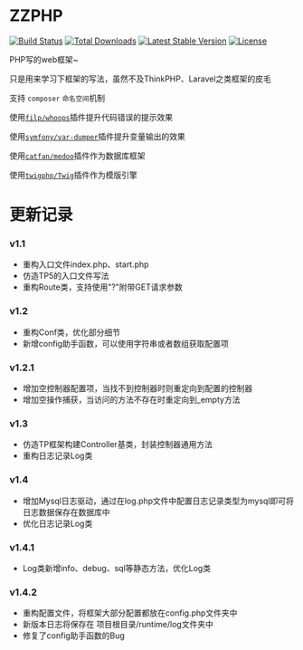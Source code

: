 # ZZPHP

[![Build Status](https://travis-ci.org/top-think/framework.svg?branch=master)](https://travis-ci.org/top-think/framework)
[![Total Downloads](https://poser.pugx.org/topthink/framework/downloads)](https://packagist.org/packages/topthink/framework)
[![Latest Stable Version](https://poser.pugx.org/topthink/framework/v/stable)](https://packagist.org/packages/topthink/framework)
[![License](https://poser.pugx.org/topthink/framework/license)](https://packagist.org/packages/topthink/framework)

PHP写的web框架~

只是用来学习下框架的写法，虽然不及ThinkPHP、Laravel之类框架的皮毛

支持 `composer` `命名空间`机制

使用[`filp/whoops`](https://github.com/filp/whoops)插件提升代码错误的提示效果

使用[`symfony/var-dumper`](https://github.com/symfony/var-dumper)插件提升变量输出的效果

使用[`catfan/medoo`](https://github.com/catfan/Medoo)插件作为数据库框架

使用[`twigphp/Twig`](https://github.com/twigphp/Twig)插件作为模版引擎

# 更新记录
### v1.1
* 重构入口文件index.php、start.php
* 仿造TP5的入口文件写法
* 重构Route类，支持使用"?"附带GET请求参数
### v1.2
* 重构Conf类，优化部分细节
* 新增config助手函数，可以使用字符串或者数组获取配置项
### v1.2.1
* 增加空控制器配置项，当找不到控制器时则重定向到配置的控制器
* 增加空操作捕获，当访问的方法不存在时重定向到_empty方法
### v1.3
* 仿造TP框架构建Controller基类，封装控制器通用方法
* 重构日志记录Log类
### v1.4
* 增加Mysql日志驱动，通过在log.php文件中配置日志记录类型为mysql即可将日志数据保存在数据库中
* 优化日志记录Log类
### v1.4.1
* Log类新增info、debug、sql等静态方法，优化Log类
### v1.4.2
* 重构配置文件，将框架大部分配置都放在config.php文件夹中
* 新版本日志将保存在 项目根目录/runtime/log文件夹中
* 修复了config助手函数的Bug
